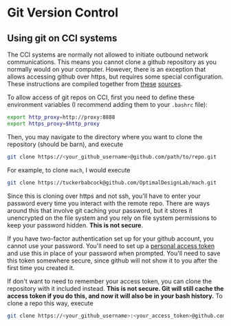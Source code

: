 # Git Version Control #

## Using git on CCI systems ##

The CCI systems are normally not allowed to initiate outbound network communications. This means you cannot clone a github repository as you normally would on your computer. However, there is an exception that allows accessing github over https, but requires some special configuration. These instructions are compiled together from [these](https://secure.cci.rpi.edu/wiki/index.php?title=Proxy) [sources](https://help.github.com/en/github/authenticating-to-github/accessing-github-using-two-factor-authentication#using-two-factor-authentication-with-the-command-line).

To allow access of git repos on CCI, first you need to define these environment variables (I recommend adding them to your `.bashrc` file):

```bash
export http_proxy=http://proxy:8888
export https_proxy=$http_proxy
```

Then, you may navigate to the directory where you want to clone the repository (should be barn), and execute

```bash
git clone https://<your_github_username>@github.com/path/to/repo.git
```

For example, to clone `mach`, I would execute

```bash
git clone https://tuckerbabcock@github.com/OptimalDesignLab/mach.git
```

Since this is cloning over https and not ssh, you'll have to enter your password every time you interact with the remote repo. There are ways around this that involve git caching your password, but it stores it unencrypted on the file system and you rely on file system permissions to keep your password hidden. **This is not secure**.

If you have two-factor authentication set up for your github account, you cannot use your password. You'll need to set up a [personal access token](https://help.github.com/en/github/authenticating-to-github/creating-a-personal-access-token-for-the-command-line) and use this in place of your password when prompted. You'll need to save this token somewhere secure, since github will not show it to you after the first time you created it.

If don't want to need to remember your access token, you can clone the repository with it included instead. **This is not secure. Git will still cache the access token if you do this, and now it will also be in your bash history.** To clone a repo this way, execute

```bash
git clone https://<your_github_username>:<your_access_token>@github.com/path/to/repo.git
```
